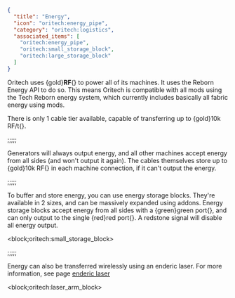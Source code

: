 ```json
{
  "title": "Energy",
  "icon": "oritech:energy_pipe",
  "category": "oritech:logistics",
  "associated_items": [
    "oritech:energy_pipe",
    "oritech:small_storage_block",
    "oritech:large_storage_block"
  ]
}
```

Oritech uses {gold}**RF**{} to power all of its machines. It uses the Reborn Energy API to do so. This means Oritech is compatible with
all mods using the Tech Reborn energy system, which currently includes basically all fabric energy using mods.

There is only 1 cable tier available, capable of transferring up to {gold}10k RF/t{}.

;;;;;

Generators will always output energy, and all other machines accept
energy from all sides (and won't output it again). The cables themselves store up to {gold}10k RF{} in each machine connection, if it can't output the energy.

;;;;;

To buffer and store energy, you can use energy storage blocks. They're available in 2 sizes, and can be massively expanded using addons.
Energy storage blocks accept energy from all sides with a {green}green port{}, and can only output to the single {red}red port{}. A redstone signal will disable all energy output.

<block;oritech:small_storage_block>

;;;;;

Energy can also be transferred wirelessly using an enderic laser. For more information, see page [enderic laser](^oritech:interaction/enderic_laser)

<block;oritech:laser_arm_block>
